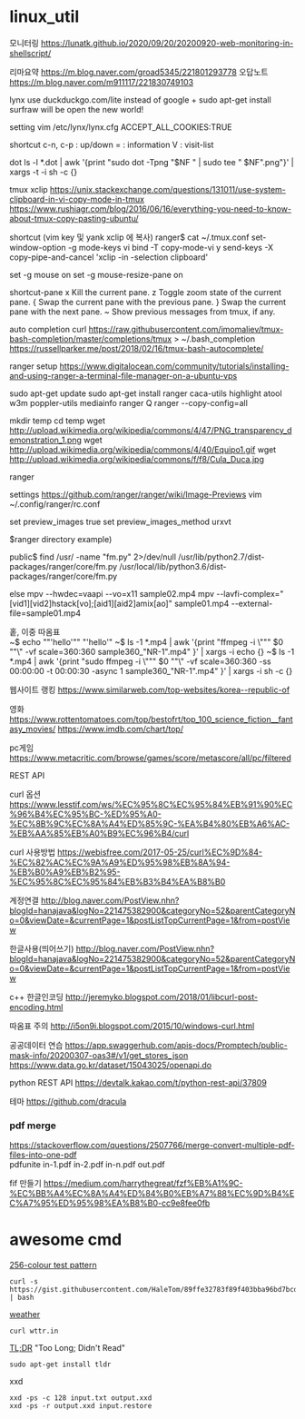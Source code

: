 # linux_util
모니터링 https://lunatk.github.io/2020/09/20/20200920-web-monitoring-in-shellscript/  


리마요약 https://m.blog.naver.com/groad5345/221801293778
오답노트 https://m.blog.naver.com/m911117/221830749103  

lynx
use duckduckgo.com/lite instead of google
+
sudo apt-get install surfraw 
will be open the new world!

setting
vim /etc/lynx/lynx.cfg
ACCEPT_ALL_COOKIES:TRUE

shortcut
c-n, c-p : up/down
= : information
V : visit-list

dot
ls -l *.dot | awk '{print "sudo dot -Tpng "$NF " | sudo tee " $NF".png"}' | xargs -t -i sh -c {}
 
tmux
xclip
https://unix.stackexchange.com/questions/131011/use-system-clipboard-in-vi-copy-mode-in-tmux
https://www.rushiagr.com/blog/2016/06/16/everything-you-need-to-know-about-tmux-copy-pasting-ubuntu/

shortcut
(vim key 및 yank xclip 에 복사)
ranger$ cat ~/.tmux.conf
set-window-option -g mode-keys vi
bind -T copy-mode-vi y send-keys -X copy-pipe-and-cancel 'xclip -in -selection clipboard'

set -g mouse on
set -g mouse-resize-pane on

shortcut-pane
x Kill the current pane.
z Toggle zoom state of the current pane.
{ Swap the current pane with the previous pane.
} Swap the current pane with the next pane.
~ Show previous messages from tmux, if any.

auto completion 
curl https://raw.githubusercontent.com/imomaliev/tmux-bash-completion/master/completions/tmux > ~/.bash_completion
https://russellparker.me/post/2018/02/16/tmux-bash-autocomplete/

ranger
setup
https://www.digitalocean.com/community/tutorials/installing-and-using-ranger-a-terminal-file-manager-on-a-ubuntu-vps

sudo apt-get update
sudo apt-get install ranger caca-utils highlight atool w3m poppler-utils mediainfo
ranger
Q
ranger --copy-config=all

mkdir temp
cd temp
wget http://upload.wikimedia.org/wikipedia/commons/4/47/PNG_transparency_demonstration_1.png
wget http://upload.wikimedia.org/wikipedia/commons/4/40/Equipo1.gif
wget http://upload.wikimedia.org/wikipedia/commons/f/f8/Cula_Duca.jpg

ranger

settings
https://github.com/ranger/ranger/wiki/Image-Previews
vim ~/.config/ranger/rc.conf

set preview_images true
set preview_images_method urxvt

$ranger directory example)

public$ find /usr/ -name "fm.py" 2>/dev/null
/usr/lib/python2.7/dist-packages/ranger/core/fm.py
/usr/local/lib/python3.6/dist-packages/ranger/core/fm.py

else
mpv --hwdec=vaapi --vo=x11 sample02.mp4
mpv --lavfi-complex="[vid1][vid2]hstack[vo];[aid1][aid2]amix[ao]" sample01.mp4 --external-file=sample01.mp4


홑, 이중 따옴표  
~$ echo \""'hello'"\"
"'hello'"
~$ ls -1 *.mp4 | awk '{print "ffmpeg -i \\\"\"" $0 "\"\\\" -vf scale=360:360 sample360_"NR-1".mp4" }' | xargs -i echo {}
~$ ls -1 *.mp4 | awk '{print "sudo ffmpeg -i \\\"\"" $0 "\"\\\" -vf scale=360:360 -ss 00:00:00 -t 00:00:30 -async 1 sample360_"NR-1".mp4" }' | xargs -i sh -c {}


웹사이트 랭킹
https://www.similarweb.com/top-websites/korea--republic-of

영화
https://www.rottentomatoes.com/top/bestofrt/top_100_science_fiction__fantasy_movies/
https://www.imdb.com/chart/top/

pc게임
https://www.metacritic.com/browse/games/score/metascore/all/pc/filtered


REST API

curl 옵션 
https://www.lesstif.com/ws/%EC%95%8C%EC%95%84%EB%91%90%EC%96%B4%EC%95%BC-%ED%95%A0-%EC%8B%9C%EC%8A%A4%ED%85%9C-%EA%B4%80%EB%A6%AC-%EB%AA%85%EB%A0%B9%EC%96%B4/curl

curl 사용방법
https://webisfree.com/2017-05-25/curl%EC%9D%84-%EC%82%AC%EC%9A%A9%ED%95%98%EB%8A%94-%EB%B0%A9%EB%B2%95-%EC%95%8C%EC%95%84%EB%B3%B4%EA%B8%B0

계정연결
http://blog.naver.com/PostView.nhn?blogId=hanajava&logNo=221475382900&categoryNo=52&parentCategoryNo=0&viewDate=&currentPage=1&postListTopCurrentPage=1&from=postView

한글사용(띄어쓰기)
http://blog.naver.com/PostView.nhn?blogId=hanajava&logNo=221475382900&categoryNo=52&parentCategoryNo=0&viewDate=&currentPage=1&postListTopCurrentPage=1&from=postView

c++ 한글인코딩
http://jeremyko.blogspot.com/2018/01/libcurl-post-encoding.html

따옴표 주의
http://i5on9i.blogspot.com/2015/10/windows-curl.html

공공데이터 연습
https://app.swaggerhub.com/apis-docs/Promptech/public-mask-info/20200307-oas3#/v1/get_stores_json
https://www.data.go.kr/dataset/15043025/openapi.do


python REST API
https://devtalk.kakao.com/t/python-rest-api/37809


테마
https://github.com/dracula

### pdf merge  
https://stackoverflow.com/questions/2507766/merge-convert-multiple-pdf-files-into-one-pdf  
pdfunite in-1.pdf in-2.pdf in-n.pdf out.pdf

  
fif 만들기 https://medium.com/harrythegreat/fzf%EB%A1%9C-%EC%BB%A4%EC%8A%A4%ED%84%B0%EB%A7%88%EC%9D%B4%EC%A7%95%ED%95%98%EA%B8%B0-cc9e8fee0fb  


# awesome cmd
[256-colour test pattern](https://askubuntu.com/questions/821157/print-a-256-color-test-pattern-in-the-terminal)
```
curl -s https://gist.githubusercontent.com/HaleTom/89ffe32783f89f403bba96bd7bcd1263/raw/ | bash
```

[weather](https://github.com/chubin/awesome-console-services)
```
curl wttr.in
```

[TL;DR](https://github.com/tldr-pages/tldr) "Too Long; Didn't Read"
```
sudo apt-get install tldr
```

xxd
```
xxd -ps -c 128 input.txt output.xxd
xxd -ps -r output.xxd input.restore
```
